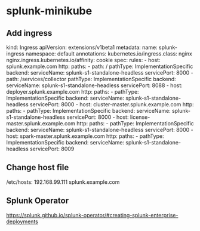 # splunk-minikube

## Add ingress

kind: Ingress
apiVersion: extensions/v1beta1
metadata:
  name: splunk-ingress
  namespace: default
  annotations:
    kubernetes.io/ingress.class: nginx
    nginx.ingress.kubernetes.io/affinity: cookie
spec:
  rules:
    - host: splunk.example.com
      http:
        paths:
          - path: /
            pathType: ImplementationSpecific
            backend:
              serviceName: splunk-s1-standalone-headless
              servicePort: 8000
          - path: /services/collector
            pathType: ImplementationSpecific
            backend:
              serviceName: splunk-s1-standalone-headless
              servicePort: 8088
    - host: deployer.splunk.example.com
      http:
        paths:
          - pathType: ImplementationSpecific
            backend:
              serviceName: splunk-s1-standalone-headless
              servicePort: 8000
    - host: cluster-master.splunk.example.com
      http:
        paths:
          - pathType: ImplementationSpecific
            backend:
              serviceName: splunk-s1-standalone-headless
              servicePort: 8000
    - host: license-master.splunk.example.com
      http:
        paths:
          - pathType: ImplementationSpecific
            backend:
              serviceName: splunk-s1-standalone-headless
              servicePort: 8000
    - host: spark-master.splunk.example.com
      http:
        paths:
          - pathType: ImplementationSpecific
            backend:
              serviceName: splunk-s1-standalone-headless
              servicePort: 8009

## Change host file

/etc/hosts:
192.168.99.111 splunk.example.com

## Splunk Operator

https://splunk.github.io/splunk-operator/#creating-splunk-enterprise-deployments

